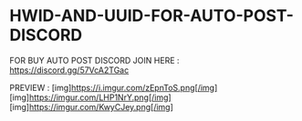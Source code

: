 # HWID-AND-UUID-FOR-AUTO-POST-DISCORD

FOR BUY AUTO POST DISCORD
JOIN HERE : https://discord.gg/57VcA2TGac


PREVIEW : 
[img]https://i.imgur.com/zEpnToS.png[/img]
[img]https://imgur.com/LHP1NrY.png[/img]
[img]https://imgur.com/KwyCJey.png[/img]

